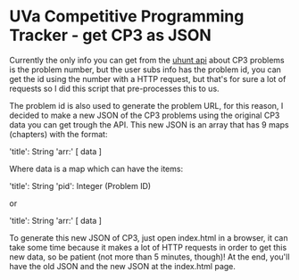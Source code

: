 # UVa Competitive Programming Tracker - get CP3 as JSON

Currently the only info you can get from the
[uhunt api](http://uhunt.felix-halim.net/api) about CP3 problems is the problem
number, but the user subs info has the problem id, you can get the id using
the number with a HTTP request, but that's for sure a lot of requests so I did
this script that pre-processes this to us.

The problem id is also used to generate the problem URL, for this reason,
I decided to make a new JSON of the CP3 problems using the original CP3 data
you can get trough the API.
This new JSON is an array that has 9 maps (chapters) with the format:

'title': String
'arr:' [ data ]

Where data is a map which can have the items:

'title': String
'pid': Integer (Problem ID)

or

'title': String
'arr:' [ data ]

To generate this new JSON of CP3, just open index.html in a browser, it can take
some time because it makes a lot of HTTP requests in order to get this new data,
so be patient (not more than 5 minutes, though)!
At the end, you'll have the old JSON and the new JSON at the index.html page.
